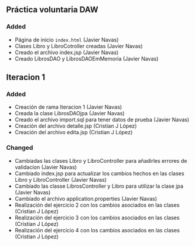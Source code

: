 ## Práctica voluntaria DAW

### Added

- Página de inicio ``index.html`` (Javier Navas)
- Clases Libro y LibroCotroller creadas (Javier Navas)
- Creado el archivo index.jsp (Javier Navas)
- Creado LibrosDAO y LibrosDAOEmMemoria (Javier Navas)

## Iteracion 1

### Added

- Creación de rama Iteracion 1 (Javier Navas)
- Creada la clase LibrosDAOjpa (Javier Navas)
- Creado el archivo import.sql para tener datos de prueba (Javier Navas)
- Creación del archivo detalle.jsp (Cristian J López)
- Creación del archivo edita.jsp (Cristian J López)

### Changed

- Cambiadas las clases Libro y LibroController para añadirles errores de validacion (Javier Navas)
- Cambiado index.jsp para actualizar los cambios hechos en las clases Libro y LibroController (Javier Navas)
- Cambiado las classe LibrosController y Libro para utilizar la clase jpa (Javier Navas)
- Cambiado el archivo application.properties (Javier Navas)
- Realización del ejercicio 2 con los cambios asociados en las clases (Cristian J López)
- Realización del ejercicio 3 con los cambios asociados en las clases (Cristian J López)
- Realización del ejercicio 4 con los cambios asociados en las clases (Cristian J López)




